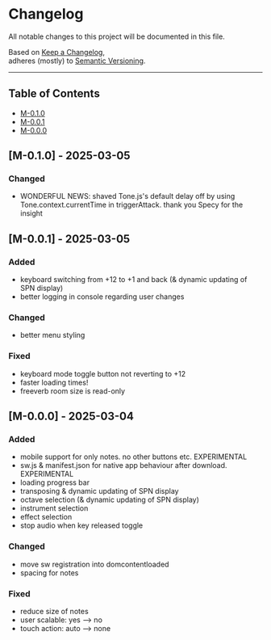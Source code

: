 # Changelog

All notable changes to this project will be documented in this file.

Based on [Keep a Changelog](https://keepachangelog.com/en/1.0.0/),  
adheres (mostly) to [Semantic Versioning](https://semver.org/spec/v2.0.0.html).

---

## Table of Contents

<!-- - [Unreleased](#unreleased) -->
- [M-0.1.0](#m-010---2025-03-05)
- [M-0.0.1](#m-001---2025-03-05)
- [M-0.0.0](#m-000---2025-03-04)


<!-- 
## [X.X.X] - 2025-MM-DD
### Added
- 

### Changed
- 

### Fixed
- 
 -->

<!-- 

FUTURE PLANS

 -->
## [M-0.1.0] - 2025-03-05
### Changed
- WONDERFUL NEWS: shaved Tone.js's default delay off by using Tone.context.currentTime in triggerAttack. thank you Specy for the insight


## [M-0.0.1] - 2025-03-05
### Added
- keyboard switching from +12 to +1 and back (& dynamic updating of SPN display)
- better logging in console regarding user changes

### Changed
- better menu styling

### Fixed
- keyboard mode toggle button not reverting to +12
- faster loading times!
- freeverb room size is read-only


## [M-0.0.0] - 2025-03-04
### Added
- mobile support for only notes. no other buttons etc. EXPERIMENTAL
- sw.js & manifest.json for native app behaviour after download. EXPERIMENTAL
- loading progress bar
- transposing & dynamic updating of SPN display
- octave selection (& dynamic updating of SPN display)
- instrument selection
- effect selection
- stop audio when key released toggle

### Changed
- move sw registration into domcontentloaded
- spacing for notes

### Fixed
- reduce size of notes
- user scalable: yes --> no
- touch action: auto --> none